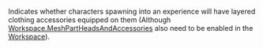 Indicates whether characters spawning into an experience will have layered
clothing accessories equipped on them (Although
[Workspace.MeshPartHeadsAndAccessories](https://create.roblox.com/docs/reference/engine/classes/Workspace#MeshPartHeadsAndAccessories) also need to be enabled in the
[Workspace](https://create.roblox.com/docs/reference/engine/classes/Workspace)).